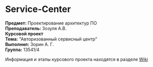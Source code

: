 # Service-Center

**Предмет:** Проектирование архитектур ПО <br>
**Преподаватель:** Зозуля А.В.<br>
**Курсовой проект**<br>
**Тема:** "Авторизованный сервисный центр"<br>
**Выполнил:** Зорин А. Г.<br>
**Группа:** 13541/4

Информация и этапы курсового проекта находятся в разделе [Wiki](https://github.com/ArsenyZorin/Service_Center--Software_Architecture/wiki/Этапы-курсового-проекта)